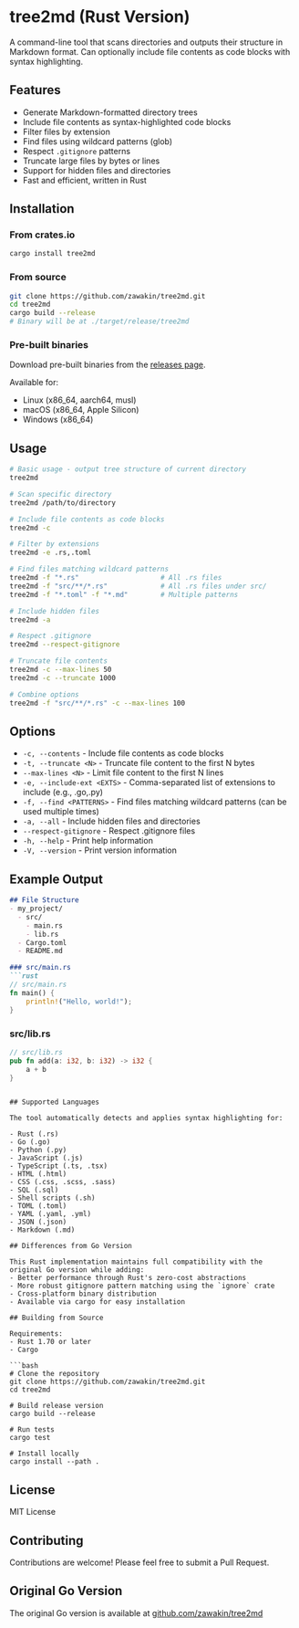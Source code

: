 # tree2md (Rust Version)

A command-line tool that scans directories and outputs their structure in Markdown format. Can optionally include file contents as code blocks with syntax highlighting.

## Features

- Generate Markdown-formatted directory trees
- Include file contents as syntax-highlighted code blocks
- Filter files by extension
- Find files using wildcard patterns (glob)
- Respect `.gitignore` patterns
- Truncate large files by bytes or lines
- Support for hidden files and directories
- Fast and efficient, written in Rust

## Installation

### From crates.io

```bash
cargo install tree2md
```

### From source

```bash
git clone https://github.com/zawakin/tree2md.git
cd tree2md
cargo build --release
# Binary will be at ./target/release/tree2md
```

### Pre-built binaries

Download pre-built binaries from the [releases page](https://github.com/zawakin/tree2md/releases).

Available for:
- Linux (x86_64, aarch64, musl)
- macOS (x86_64, Apple Silicon)
- Windows (x86_64)

## Usage

```bash
# Basic usage - output tree structure of current directory
tree2md

# Scan specific directory
tree2md /path/to/directory

# Include file contents as code blocks
tree2md -c

# Filter by extensions
tree2md -e .rs,.toml

# Find files matching wildcard patterns
tree2md -f "*.rs"                    # All .rs files
tree2md -f "src/**/*.rs"             # All .rs files under src/
tree2md -f "*.toml" -f "*.md"        # Multiple patterns

# Include hidden files
tree2md -a

# Respect .gitignore
tree2md --respect-gitignore

# Truncate file contents
tree2md -c --max-lines 50
tree2md -c --truncate 1000

# Combine options
tree2md -f "src/**/*.rs" -c --max-lines 100
```

## Options

- `-c, --contents` - Include file contents as code blocks
- `-t, --truncate <N>` - Truncate file content to the first N bytes
- `--max-lines <N>` - Limit file content to the first N lines
- `-e, --include-ext <EXTS>` - Comma-separated list of extensions to include (e.g., .go,.py)
- `-f, --find <PATTERNS>` - Find files matching wildcard patterns (can be used multiple times)
- `-a, --all` - Include hidden files and directories
- `--respect-gitignore` - Respect .gitignore files
- `-h, --help` - Print help information
- `-V, --version` - Print version information

## Example Output

```markdown
## File Structure
- my_project/
  - src/
    - main.rs
    - lib.rs
  - Cargo.toml
  - README.md

### src/main.rs
```rust
// src/main.rs
fn main() {
    println!("Hello, world!");
}
```

### src/lib.rs
```rust
// src/lib.rs
pub fn add(a: i32, b: i32) -> i32 {
    a + b
}
```
```

## Supported Languages

The tool automatically detects and applies syntax highlighting for:

- Rust (.rs)
- Go (.go)
- Python (.py)
- JavaScript (.js)
- TypeScript (.ts, .tsx)
- HTML (.html)
- CSS (.css, .scss, .sass)
- SQL (.sql)
- Shell scripts (.sh)
- TOML (.toml)
- YAML (.yaml, .yml)
- JSON (.json)
- Markdown (.md)

## Differences from Go Version

This Rust implementation maintains full compatibility with the original Go version while adding:
- Better performance through Rust's zero-cost abstractions
- More robust gitignore pattern matching using the `ignore` crate
- Cross-platform binary distribution
- Available via cargo for easy installation

## Building from Source

Requirements:
- Rust 1.70 or later
- Cargo

```bash
# Clone the repository
git clone https://github.com/zawakin/tree2md.git
cd tree2md

# Build release version
cargo build --release

# Run tests
cargo test

# Install locally
cargo install --path .
```

## License

MIT License

## Contributing

Contributions are welcome! Please feel free to submit a Pull Request.

## Original Go Version

The original Go version is available at [github.com/zawakin/tree2md](https://github.com/zawakin/tree2md)